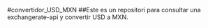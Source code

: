 #convertidor_USD_MXN
##Este es un repositori para consultar una exchangerate-api y convertir USD a MXN.
